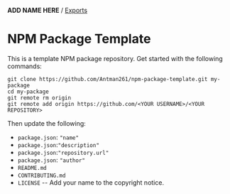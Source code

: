 __ADD NAME HERE__ / [Exports](modules.md)

# NPM Package Template

This is a template NPM package repository. Get started with the following commands:

```shell
git clone https://github.com/Antman261/npm-package-template.git my-package
cd my-package
git remote rm origin
git remote add origin https://github.com/<YOUR USERNAME>/<YOUR REPOSITORY>
```

Then update the following:

* `package.json`: `"name"`
* `package.json`:`"description"`
* `package.json`:`"repository.url"`
* `package.json`: `"author"`
* `README.md`
* `CONTRIBUTING.md`
* `LICENSE` -- Add your name to the copyright notice.
